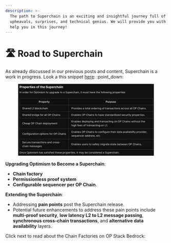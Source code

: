 ```yaml
---
description: >-
  The path to Superchain is an exciting and insightful journey full of
  upheavals, surprises, and technical genius. We will provide you with a map to
  help you in this journey!
---
```


# 🛣️ Road to Superchain

As already discussed in our previous posts and content, Superchain is a work in progress. Look a this snippet [here](https://docs.optimism.io/stack/explainer):  :point\_down:

<figure><img src="../../.gitbook/assets/Screenshot 2024-07-26 at 14.14.41.png" alt=""><figcaption></figcaption></figure>

**Upgrading Optimism to Become a Superchain**:

* **Chain factory**
* **Permissionless proof system**
* **Configurable sequencer per OP Chain**.



**Extending the Superchain**:

* Addressing **pain points** post the Superchain release.
* Potential future enhancements to address these pain points include **multi-proof security**, **low latency L2 to L2 message passing**, **synchronous cross-chain transactions**, and **alternative data availability** layers.

Click next to read about the Chain Factories on OP Stack Bedrock:
